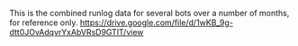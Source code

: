 This is the combined runlog data for several bots over a number of months, for reference only.
https://drive.google.com/file/d/1wKB_9g-dtt0JOvAdqvrYxAbVRsD9GTlT/view
